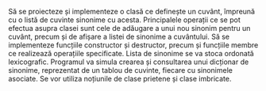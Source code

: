  Să se proiecteze și implementeze o clasă ce definește un cuvânt, împreună cu
o listă de cuvinte sinonime cu acesta. Principalele operații ce se pot efectua
asupra clasei sunt cele de adăugare a unui nou sinonim pentru un cuvânt,
precum și de afișare a listei de sinonime a cuvântului. Să se implementeze
funcțiile constructor și destructor, precum și funcțiile membre ce realizează
operațiile specificate. Lista de sinonime se va stoca ordonată lexicografic.
Programul va simula crearea și consultarea unui dicționar de sinonime,
reprezentat de un tablou de cuvinte, fiecare cu sinonimele asociate. Se vor utiliza
noțiunile de clase prietene și clase imbricate. 
